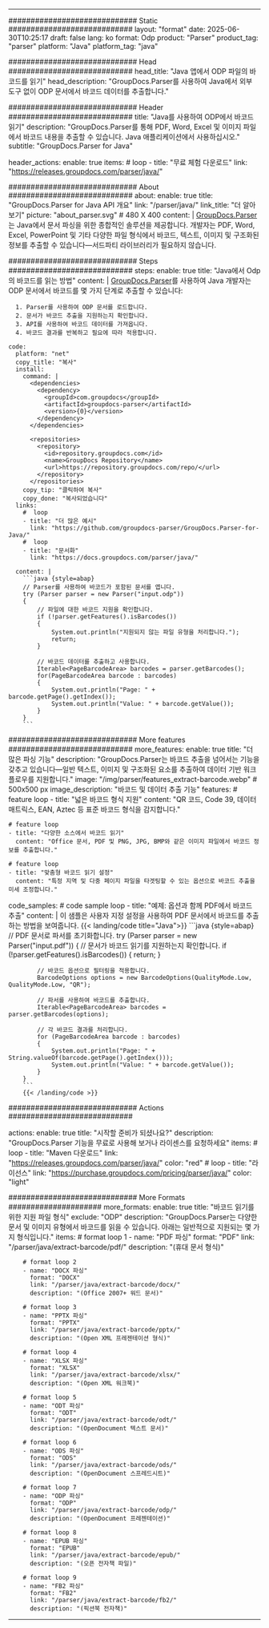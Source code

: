 


---
############################# Static ############################
layout: "format"
date:  2025-06-30T10:25:17
draft: false
lang: ko
format: Odp
product: "Parser"
product_tag: "parser"
platform: "Java"
platform_tag: "java"

############################# Head ############################
head_title: "Java 앱에서 ODP 파일의 바코드를 읽기"
head_description: "GroupDocs.Parser를 사용하여 Java에서 외부 도구 없이 ODP 문서에서 바코드 데이터를 추출합니다."

############################# Header ############################
title: "Java를 사용하여 ODP에서 바코드 읽기" 
description: "GroupDocs.Parser를 통해 PDF, Word, Excel 및 이미지 파일에서 바코드 내용을 추출할 수 있습니다. Java 애플리케이션에서 사용하십시오."
subtitle: "GroupDocs.Parser for Java" 

header_actions:
  enable: true
  items:
    #  loop
    - title: "무료 체험 다운로드"
      link: "https://releases.groupdocs.com/parser/java/"
      
############################# About ############################
about:
    enable: true
    title: "GroupDocs.Parser for Java API 개요"
    link: "/parser/java/"
    link_title: "더 알아보기"
    picture: "about_parser.svg" # 480 X 400
    content: |
       [GroupDocs.Parser](/parser/java/)는 Java에서 문서 파싱을 위한 종합적인 솔루션을 제공합니다. 개발자는 PDF, Word, Excel, PowerPoint 및 기타 다양한 파일 형식에서 바코드, 텍스트, 이미지 및 구조화된 정보를 추출할 수 있습니다—서드파티 라이브러리가 필요하지 않습니다.

############################# Steps ############################
steps:
    enable: true
    title: "Java에서 Odp의 바코드를 읽는 방법"
    content: |
      [GroupDocs.Parser](/parser/java/)를 사용하여 Java 개발자는 ODP 문서에서 바코드를 몇 가지 단계로 추출할 수 있습니다:
      
      1. Parser를 사용하여 ODP 문서를 로드합니다.
      2. 문서가 바코드 추출을 지원하는지 확인합니다.
      3. API를 사용하여 바코드 데이터를 가져옵니다.
      4. 바코드 결과를 반복하고 필요에 따라 적용합니다.
   
    code:
      platform: "net"
      copy_title: "복사"
      install:
        command: |
          <dependencies>
            <dependency>
              <groupId>com.groupdocs</groupId>
              <artifactId>groupdocs-parser</artifactId>
              <version>{0}</version>
            </dependency>
          </dependencies>

          <repositories>
            <repository>
              <id>repository.groupdocs.com</id>
              <name>GroupDocs Repository</name>
              <url>https://repository.groupdocs.com/repo/</url>
            </repository>
          </repositories>
        copy_tip: "클릭하여 복사"
        copy_done: "복사되었습니다"
      links:
        #  loop
        - title: "더 많은 예시"
          link: "https://github.com/groupdocs-parser/GroupDocs.Parser-for-Java/"
        #  loop
        - title: "문서화"
          link: "https://docs.groupdocs.com/parser/java/"
          
      content: |
        ```java {style=abap}
        // Parser를 사용하여 바코드가 포함된 문서를 엽니다.
        try (Parser parser = new Parser("input.odp"))
        {
            // 파일에 대한 바코드 지원을 확인합니다.
            if (!parser.getFeatures().isBarcodes())
            {
                System.out.println("지원되지 않는 파일 유형을 처리합니다.");
                return;
            }

            // 바코드 데이터를 추출하고 사용합니다.
            Iterable<PageBarcodeArea> barcodes = parser.getBarcodes();
            for(PageBarcodeArea barcode : barcodes)
            {
                System.out.println("Page: " + barcode.getPage().getIndex());
                System.out.println("Value: " + barcode.getValue());
            }
        }
        ```            

############################# More features ############################
more_features:
  enable: true
  title: "더 많은 파싱 기능"
  description: "GroupDocs.Parser는 바코드 추출을 넘어서는 기능을 갖추고 있습니다—일반 텍스트, 이미지 및 구조화된 요소를 추출하여 데이터 기반 워크플로우를 지원합니다."
  image: "/img/parser/features_extract-barcode.webp" # 500x500 px
  image_description: "바코드 및 데이터 추출 기능"
  features:
    # feature loop
    - title: "넓은 바코드 형식 지원"
      content: "QR 코드, Code 39, 데이터 매트릭스, EAN, Aztec 등 표준 바코드 형식을 감지합니다."

    # feature loop
    - title: "다양한 소스에서 바코드 읽기"
      content: "Office 문서, PDF 및 PNG, JPG, BMP와 같은 이미지 파일에서 바코드 정보를 추출합니다."

    # feature loop
    - title: "맞춤형 바코드 읽기 설정"
      content: "특정 지역 및 다중 페이지 파일을 타겟팅할 수 있는 옵션으로 바코드 추출을 미세 조정합니다."
      
  code_samples:
    # code sample loop
    - title: "예제: 옵션과 함께 PDF에서 바코드 추출"
      content: |
        이 샘플은 사용자 지정 설정을 사용하여 PDF 문서에서 바코드를 추출하는 방법을 보여줍니다.
        {{< landing/code title="Java">}}
        ```java {style=abap}
        //  PDF 문서로 파서를 초기화합니다.
        try (Parser parser = new Parser("input.pdf"))
        {
            // 문서가 바코드 읽기를 지원하는지 확인합니다.
            if (!parser.getFeatures().isBarcodes())
            {
                return;
            }

            // 바코드 옵션으로 필터링을 적용합니다.
            BarcodeOptions options = new BarcodeOptions(QualityMode.Low, QualityMode.Low, "QR");

            // 파서를 사용하여 바코드를 추출합니다.
            Iterable<PageBarcodeArea> barcodes = parser.getBarcodes(options);

            // 각 바코드 결과를 처리합니다.
            for (PageBarcodeArea barcode : barcodes)
            {
                System.out.println("Page: " + String.valueOf(barcode.getPage().getIndex()));
                System.out.println("Value: " + barcode.getValue());
            }
        }
        ```
        {{< /landing/code >}}


############################# Actions ############################

actions:
  enable: true
  title: "시작할 준비가 되셨나요?"
  description: "GroupDocs.Parser 기능을 무료로 사용해 보거나 라이센스를 요청하세요"
  items:
    #  loop
    - title: "Maven 다운로드"
      link: "https://releases.groupdocs.com/parser/java/"
      color: "red"
        #  loop
    - title: "라이선스"
      link: "https://purchase.groupdocs.com/pricing/parser/java/"
      color: "light"


############################# More Formats #####################
more_formats:
    enable: true
    title: "바코드 읽기를 위한 지원 파일 형식"
    exclude: "ODP"
    description: "GroupDocs.Parser는 다양한 문서 및 이미지 유형에서 바코드를 읽을 수 있습니다. 아래는 일반적으로 지원되는 몇 가지 형식입니다."
    items: 
        # format loop 1
        - name: "PDF 파싱"
          format: "PDF"
          link: "/parser/java/extract-barcode/pdf/"
          description: "(휴대 문서 형식)"
          
        # format loop 2
        - name: "DOCX 파싱"
          format: "DOCX"
          link: "/parser/java/extract-barcode/docx/"
          description: "(Office 2007+ 워드 문서)"
          
        # format loop 3
        - name: "PPTX 파싱"
          format: "PPTX"
          link: "/parser/java/extract-barcode/pptx/"
          description: "(Open XML 프레젠테이션 형식)"
          
        # format loop 4
        - name: "XLSX 파싱"
          format: "XLSX"
          link: "/parser/java/extract-barcode/xlsx/"
          description: "(Open XML 워크북)"
          
        # format loop 5
        - name: "ODT 파싱"
          format: "ODT"
          link: "/parser/java/extract-barcode/odt/"
          description: "(OpenDocument 텍스트 문서)"
          
        # format loop 6
        - name: "ODS 파싱"
          format: "ODS"
          link: "/parser/java/extract-barcode/ods/"
          description: "(OpenDocument 스프레드시트)"
          
        # format loop 7
        - name: "ODP 파싱"
          format: "ODP"
          link: "/parser/java/extract-barcode/odp/"
          description: "(OpenDocument 프레젠테이션)"
          
        # format loop 8
        - name: "EPUB 파싱"
          format: "EPUB"
          link: "/parser/java/extract-barcode/epub/"
          description: "(오픈 전자책 파일)"
          
        # format loop 9
        - name: "FB2 파싱"
          format: "FB2"
          link: "/parser/java/extract-barcode/fb2/"
          description: "(픽션북 전자책)"
         
          

---